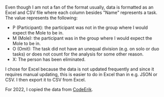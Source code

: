 Even though I am not a fan of the format usually, data is formatted as an Excel and CSV file where each column besides
"Name" represents a task. The value represents the following:
- P (Participant): the participant was not in the group where I would expect the Mole to be in.
- M (Mole): the participant was in the group where I would expect the Mole to be in.
- O (Omit): The task did not have an unequal division (e.g. on solo or duo tasks) or does not count for the analysis
  for some other reason.
- X: The person has been eliminated.

I chose for Excel because the data is not updated frequently and since it requires manual updating, this is easier to do
in Excel than in e.g. JSON or CSV. I then export it to CSV from Excel.

For 2022, I copied the data from [CodeErik](https://www.codeerik.nl/widm-2023-op-zoek-naar-de-mol-met-data-analyse/).
